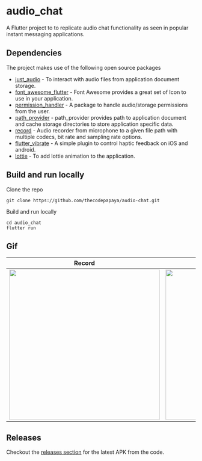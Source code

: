 # audio_chat

A Flutter project to to replicate audio chat functionality as seen in popular instant messaging applications.

## Dependencies

The project makes use of the following open source packages

- [just_audio](https://pub.dev/packages/just_audio) - To interact with audio files from application document storage.
- [font_awesome_flutter](https://pub.dev/packages/font_awesome_flutter) - Font Awesome provides a great set of Icon to use in your application.
- [permission_handler](https://pub.dev/packages/permission_handler) - A package to handle audio/storage permissions from the user.
- [path_provider](https://pub.dev/packages/path_provider) - path_provider provides path to application document and cache storage directories to store application specific data.
- [record](https://pub.dev/packages/record) - Audio recorder from microphone to a given file path with multiple codecs, bit rate and sampling rate options.
- [flutter_vibrate](https://pub.dev/packages/flutter_vibrate) - A simple plugin to control haptic feedback on iOS and android.
- [lottie](https://pub.dev/packages/lottie) - To add lottie animation to the application.

## Build and run locally

Clone the repo 
 
```
git clone https://github.com/thecodepapaya/audio-chat.git
```

Build and run locally 
```
cd audio_chat
flutter run
```
## Gif
|Record|Lock|Cancel|
|---|---|---|
|<img src="https://user-images.githubusercontent.com/42690541/134801914-712ffb9b-63fd-4b42-b892-62bc278f18b0.gif" height=400/>|<img src="https://user-images.githubusercontent.com/42690541/134801915-d5a00d10-35ee-4fb4-8a48-33e441146e02.gif" height=400/>|<img src="https://user-images.githubusercontent.com/42690541/134801920-da7402bf-e97d-4153-9123-92e859d09fb4.gif" height=400/>|

## Releases

Checkout the [releases section](https://github.com/thecodepapaya/audio-chat/releases/latest) for the latest APK from the code.



